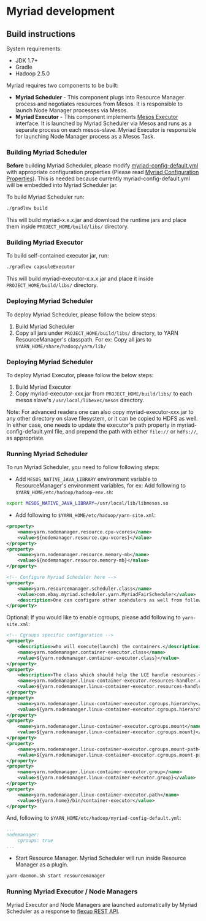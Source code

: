 # Myriad development

## Build instructions
System requirements:
* JDK 1.7+
* Gradle
* Hadoop 2.5.0

Myriad requires two components to be built:
* **Myriad Scheduler** - This component plugs into Resource Manager process and negotiates resources from Mesos. It is responsible to launch Node Manager processes via Mesos.
* **Myriad Executor** - This component implements [Mesos Executor](http://mesos.apache.org/api/latest/java/org/apache/mesos/Executor.html) interface. It is launched by Myriad Scheduler via Mesos and runs as a separate process on each mesos-slave. Myriad Executor is responsible for launching Node Manager process as a Mesos Task.

### Building Myriad Scheduler
**Before** building Myriad Scheduler, please modify [myriad-config-default.yml](../src/main/resources/myriad-config-default.yml) with appropriate configuration properties (Please read  [Myriad Configuration Properties](myriad-configuration.md)). This is needed because currently myriad-config-default.yml will be embedded into Myriad Scheduler jar.

To build Myriad Scheduler run:

```bash
./gradlew build
```

This will build myriad-x.x.x.jar and download the runtime jars and place them inside ```PROJECT_HOME/build/libs/``` directory.

### Building Myriad Executor
To build self-contained executor jar, run:

```bash
./gradlew capsuleExecutor
```

This will build myriad-executor-x.x.x.jar and place it inside ```PROJECT_HOME/build/libs/``` directory. 

### Deploying Myriad Scheduler

To deploy Myriad Scheduler, please follow the below steps:

1. Build Myriad Scheduler
2. Copy all jars under ```PROJECT_HOME/build/libs/``` directory, to YARN ResourceManager's classpath. For ex: Copy all jars to ```$YARN_HOME/share/hadoop/yarn/lib/```

### Deploying Myriad Scheduler
To deploy Myriad Executor, please follow the below steps:

1. Build Myriad Executor
2. Copy myriad-executor-xxx.jar from ```PROJECT_HOME/build/libs/``` to each mesos slave's ```/usr/local/libexec/mesos``` directory. 

Note: For advanced readers one can also copy myriad-executor-xxx.jar to any other directory on slave filesystem, or it can be copied to HDFS as well. In either case, one needs to update the executor's path property in myriad-config-default.yml file, and prepend the path with either ```file://``` or ```hdfs://```, as appropriate.  

### Running Myriad Scheduler
To run Myriad Scheduler, you need to follow following steps:

* Add ```MESOS_NATIVE_JAVA_LIBRARY``` environment variable to ResourceManager's environment variables, for ex: Add following to ```$YARN_HOME/etc/hadoop/hadoop-env.sh```: 

```bash
export MESOS_NATIVE_JAVA_LIBRARY=/usr/local/lib/libmesos.so
```

* Add following to ```$YARN_HOME/etc/hadoop/yarn-site.xml```:

```xml
<property>
    <name>yarn.nodemanager.resource.cpu-vcores</name>
    <value>${nodemanager.resource.cpu-vcores}</value>
</property>
<property>
    <name>yarn.nodemanager.resource.memory-mb</name>
    <value>${nodemanager.resource.memory-mb}</value>
</property>

<!-- Configure Myriad Scheduler here -->
<property>
    <name>yarn.resourcemanager.scheduler.class</name>
    <value>com.ebay.myriad.scheduler.yarn.MyriadFairScheduler</value>
    <description>One can configure other scehdulers as well from following list: com.ebay.myriad.scheduler.yarn.MyriadCapacityScheduler, com.ebay.myriad.scheduler.yarn.MyriadFifoScheduler</description>
</property>
```

Optional: If you would like to enable cgroups, please add following to ```yarn-site.xml```:

```xml
<!-- Cgroups specific configuration -->
<property>
    <description>who will execute(launch) the containers.</description>
    <name>yarn.nodemanager.container-executor.class</name>
    <value>${yarn.nodemanager.container-executor.class}</value>
</property>
<property>
    <description>The class which should help the LCE handle resources.</description>
    <name>yarn.nodemanager.linux-container-executor.resources-handler.class</name>
    <value>${yarn.nodemanager.linux-container-executor.resources-handler.class}</value>
</property>
<property>
    <name>yarn.nodemanager.linux-container-executor.cgroups.hierarchy</name>
    <value>${yarn.nodemanager.linux-container-executor.cgroups.hierarchy}</value>
</property>
<property>
    <name>yarn.nodemanager.linux-container-executor.cgroups.mount</name>
    <value>${yarn.nodemanager.linux-container-executor.cgroups.mount}</value>
</property>
<property>
    <name>yarn.nodemanager.linux-container-executor.cgroups.mount-path</name>
    <value>${yarn.nodemanager.linux-container-executor.cgroups.mount-path}</value>
</property>
<property>
    <name>yarn.nodemanager.linux-container-executor.group</name>
    <value>${yarn.nodemanager.linux-container-executor.group}</value>
</property>
<property>
    <name>yarn.nodemanager.linux-container-executor.path</name>
    <value>${yarn.home}/bin/container-executor</value>
</property>
```

And, following to ```$YARN_HOME/etc/hadoop/myriad-config-default.yml```:

```yaml
...
nodemanager:
    cgroups: true
...
```

* Start Resource Manager. Myriad Scheduler will run inside Resource Manager as a plugin.

```bash
yarn-daemon.sh start resourcemanager
```
### Running Myriad Executor / Node Managers
Myriad Executor and Node Managers are launched automatically by Myriad Scheduler as a response to [flexup REST API](API.md).
